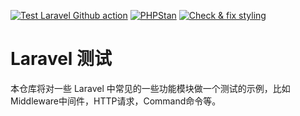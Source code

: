 [![Test Laravel Github action](https://github.com/curder/laravel-testing-demo/actions/workflows/run-test.yml/badge.svg?branch=middleware)](https://github.com/curder/laravel-testing-demo/actions/workflows/run-test.yml?query=branch%3Amiddleware++)
[![PHPStan](https://github.com/curder/laravel-testing-demo/actions/workflows/phpstan.yml/badge.svg?branch=middleware)](https://github.com/curder/laravel-testing-demo/actions/workflows/phpstan.yml?query=branch%3Amiddleware++)
[![Check & fix styling](https://github.com/curder/laravel-testing-demo/actions/workflows/php-cs-fixer.yml/badge.svg?branch=middleware)](https://github.com/curder/laravel-testing-demo/actions/workflows/php-cs-fixer.yml?query=branch%3Amiddleware++)


# Laravel 测试

本仓库将对一些 Laravel 中常见的一些功能模块做一个测试的示例，比如 Middleware中间件，HTTP请求，Command命令等。
